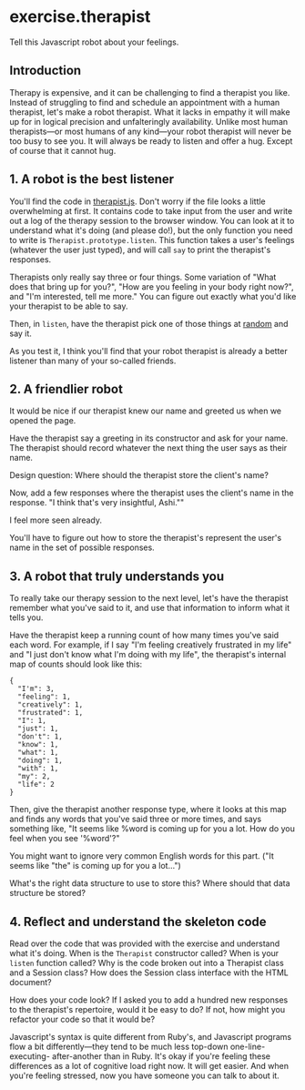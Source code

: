 # exercise.therapist
Tell this Javascript robot about your feelings.

## Introduction ##

Therapy is expensive, and it can be challenging to find a therapist you like.
Instead of struggling to find and schedule an appointment with a human
therapist, let's make a robot therapist. What it lacks in empathy it will make
up for in logical precision and unfalteringly availability. Unlike most human
therapists—or most humans of any kind—your robot therapist will never be too
busy to see you. It will always be ready to listen and offer a hug. Except of
course that it cannot hug.

## 1. A robot is the best listener ##

You'll find the code in [therapist.js](therapist.js). Don't worry if the file
looks a little overwhelming at first. It contains code to take input from the
user and write out a log of the therapy session to the browser window. You can
look at it to understand what it's doing (and please do!), but the only
function you need to write is `Therapist.prototype.listen`. This function
takes a user's feelings (whatever the user just typed), and will call `say` to
print the therapist's responses.

Therapists only really say three or four things. Some variation of "What does
that bring up for you?", "How are you feeling in your body right now?", and
"I'm interested, tell me more." You can figure out exactly what you'd like
your therapist to be able to say.

Then, in `listen`, have the therapist pick one of those things at [random](https://developer.mozilla.org/en-US/docs/Web/JavaScript/Reference/Global_Objects/Math/random) and say it.

As you test it, I think you'll find that your robot therapist is already a
better listener than many of your so-called friends.

## 2. A friendlier robot ##

It would be nice if our therapist knew our name and greeted us when we opened
the page.

Have the therapist say a greeting in its constructor and ask for your name.
The therapist should record whatever the next thing the user says as their
name.

Design question: Where should the therapist store the client's name?

Now, add a few responses where the therapist uses the client's name in the
response. "I think that's very insightful, Ashi.""

I feel more seen already.

You'll have to figure out how to store the therapist's represent the user's
name in the set of possible responses.

## 3. A robot that truly understands you ##

To really take our therapy session to the next level, let's have the therapist
remember what you've said to it, and use that information to inform what it
tells you.

Have the therapist keep a running count of how many times you've said each
word. For example, if I say "I'm feeling creatively frustrated in my life" and "I just
don't know what I'm doing with my life", the therapist's internal map of
counts should look like this:

    {
      "I'm": 3,
      "feeling": 1,
      "creatively": 1,
      "frustrated": 1,
      "I": 1,
      "just": 1,
      "don't": 1,
      "know": 1,
      "what": 1,
      "doing": 1,
      "with": 1,
      "my": 2,
      "life": 2
    }

Then, give the therapist another response type, where it looks at this map and
finds any words that you've said three or more times, and says something like,
"It seems like %word is coming up for you a lot. How do you feel when you see '%word'?"

You might want to ignore very common English words for this part. ("It seems
like "the" is coming up for you a lot...")

What's the right data structure to use to store this? Where should that data
structure be stored?

## 4. Reflect and understand the skeleton code ##

Read over the code that was provided with the exercise and understand what
it's doing. When is the `Therapist` constructor called? When is your `listen`
function called? Why is the code broken out into a Therapist class and a
Session class? How does the Session class interface with the HTML document?

How does your code look? If I asked you to add a hundred new responses to the
therapist's repertoire, would it be easy to do? If not, how might you refactor
your code so that it would be?

Javascript's syntax is quite different from Ruby's, and Javascript programs
flow a bit differently—they tend to be much less top-down one-line-executing-
after-another than in Ruby. It's okay if you're feeling these differences as a
lot of cognitive load right now. It will get easier. And when you're feeling
stressed, now you have someone you can talk to about it.
